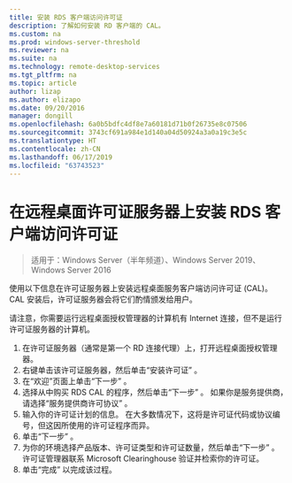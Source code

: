 ```yaml
---
title: 安装 RDS 客户端访问许可证
description: 了解如何安装 RD 客户端的 CAL。
ms.custom: na
ms.prod: windows-server-threshold
ms.reviewer: na
ms.suite: na
ms.technology: remote-desktop-services
ms.tgt_pltfrm: na
ms.topic: article
author: lizap
ms.author: elizapo
ms.date: 09/20/2016
manager: dongill
ms.openlocfilehash: 6a0b5bdfc4df8e7a60181d71b0f26735e8c07506
ms.sourcegitcommit: 3743cf691a984e1d140a04d50924a3a0a19c3e5c
ms.translationtype: HT
ms.contentlocale: zh-CN
ms.lasthandoff: 06/17/2019
ms.locfileid: "63743523"
---
```

# <a name="install-rds-client-access-licenses-on-the-remote-desktop-license-server"></a>在远程桌面许可证服务器上安装 RDS 客户端访问许可证

>适用于：Windows Server（半年频道）、Windows Server 2019、Windows Server 2016

使用以下信息在许可证服务器上安装远程桌面服务客户端访问许可证 (CAL)。 CAL 安装后，许可证服务器会将它们酌情颁发给用户。

请注意，你需要运行远程桌面授权管理器的计算机有 Internet 连接，但不是运行许可证服务器的计算机。

1. 在许可证服务器（通常是第一个 RD 连接代理）上，打开远程桌面授权管理器。
2. 右键单击该许可证服务器，然后单击“安装许可证”  。
3. 在“欢迎”页面上单击“下一步”  。
4. 选择从中购买 RDS CAL 的程序，然后单击“下一步”  。 如果你是服务提供商，请选择“服务提供商许可协议”  。
5. 输入你的许可证计划的信息。 在大多数情况下，这将是许可证代码或协议编号，但这因所使用的许可证程序而异。
6. 单击“下一步”  。
7. 为你的环境选择产品版本、许可证类型和许可证数量，然后单击“下一步”  。 许可证管理器联系 Microsoft Clearinghouse 验证并检索你的许可证。
8.  单击“完成”  以完成该过程。